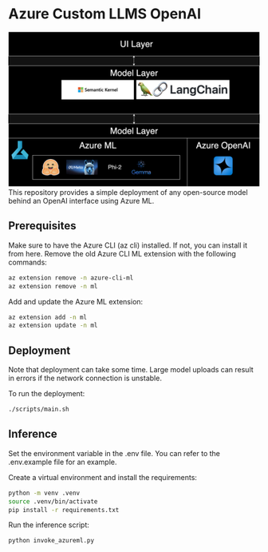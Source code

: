 # Azure Custom LLMS OpenAI

![propietary and open-source models behind a unified interface](./assets/azure-opensource.png)
This repository provides a simple deployment of any open-source model behind an OpenAI interface using Azure ML.

## Prerequisites

Make sure to have the Azure CLI (az cli) installed. If not, you can install it from here.
Remove the old Azure CLI ML extension with the following commands:

```bash
az extension remove -n azure-cli-ml
az extension remove -n ml
```

Add and update the Azure ML extension:

```bash
az extension add -n ml
az extension update -n ml
```

## Deployment

Note that deployment can take some time. Large model uploads can result in errors if the network connection is unstable.

To run the deployment:

```bash
./scripts/main.sh
```

## Inference

Set the environment variable in the .env file. You can refer to the .env.example file for an example.

Create a virtual environment and install the requirements:

```bash
python -m venv .venv
source .venv/bin/activate
pip install -r requirements.txt
```

Run the inference script:

```bash
python invoke_azureml.py
```
